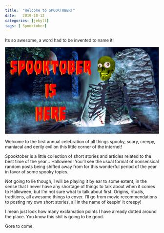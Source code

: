 ```yaml
---
title:  "Welcome to SPOOKTOBER!"
date:   2019-10-12
categories: [jekyll]
tags: [ Spooktober]
---
```


Its so awesome, a word had to be invented to name it! 


![](/assets/spooktober.png)

Welcome to the first annual celebration of all things spooky, scary, creepy, maniacal and eerily evil on this little corner of the internet!

Spooktober is a little collection of short stories and articles related to the best time of the year… Halloween! You’ll see the usual format of nonsensical random posts being shifted away from for this wonderful period of the year in favor of some spooky topics. 

Not going to lie though, I will be playing it by ear to some extent, in the sense that I never have any shortage of things to talk about when it comes to Halloween, but I’m not sure what to talk about first. Origins, rituals, traditions, all awesome things to cover. I’ll go from movie recommendations to posting my own short stories, all in the name of keepin’ it creepy!

I mean just look how many exclamation points I have already dotted around the place. You know this shit is going to be good. 


Gore to come.